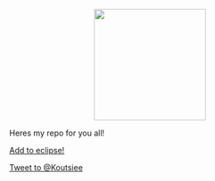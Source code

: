 <p align="center">
<img src="https://koutsie.l1nux.fun/repo/repologo.png" width="200" height="200" />
</p>

Heres my repo for you all!<br>

[Add to eclipse!](https://eclipseemu.me/play/?q=repo&url=https://koutsie.l1nux.fun/repo/repo.json)

[Tweet to @Koutsiee](https://twitter.com/intent/tweet?screen_name=Koutsiee&ref_src=twsrc%5Etfw)
